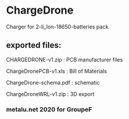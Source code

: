 # ChargeDrone
Charger for 2-li_Ion-18650-batteries pack.

## exported files:


CHARGEDRONE-v1.zip : PCB manufacturer files

ChargeDronePCB-v1.xls : Bill of Materials

ChargeDrone-schema.pdf : schematic

ChargeDroneWRL-v1.zip : 3D export

### metalu.net 2020 for GroupeF
